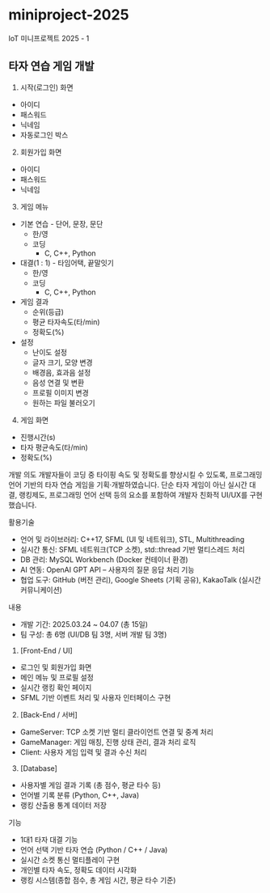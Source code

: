 # miniproject-2025
IoT 미니프로젝트 2025 - 1
## 타자 연습 게임 개발
1. 시작(로그인) 화면
- 아이디
- 패스워드
- 닉네임
- 자동로그인 박스

2. 회원가입 화면
- 아이디
- 패스워드
- 닉네임

3. 게임 메뉴
- 기본 연습 - 단어, 문장, 문단
    - 한/영
    - 코딩
        - C, C++, Python 
- 대결(1 : 1) - 타임어택, 끝말잇기
    - 한/영
    - 코딩
        - C, C++, Python
- 게임 결과
    - 순위(등급)
    - 평균 타자속도(타/min)
    - 정확도(%)
- 설정
    - 난이도 설정
    - 글자 크기, 모양 변경
    - 배경음, 효과음 설정
    - 음성 연결 및 변환 
    - 프로필 이미지 변경
    - 원하는 파일 불러오기

4. 게임 화면
- 진행시간(s)
- 타자 평균속도(타/min)
- 정확도(%)


개발 의도
개발자들이 코딩 중 타이핑 속도 및 정확도를 향상시킬 수 있도록, 프로그래밍 언어 기반의 타자 연습 게임을 기획·개발하였습니다. 단순 타자 게임이 아닌 실시간 대결, 랭킹제도, 프로그래밍 언어 선택 등의 요소를 포함하여 개발자 친화적 UI/UX를 구현했습니다.

활용기술 
- 언어 및 라이브러리: C++17, SFML (UI 및 네트워크), STL, Multithreading
- 실시간 통신: SFML 네트워크(TCP 소켓), std::thread 기반 멀티스레드 처리
- DB 관리: MySQL Workbench (Docker 컨테이너 환경)
- AI 연동: OpenAI GPT API – 사용자의 질문 응답 처리 기능
- 협업 도구: GitHub (버전 관리), Google Sheets (기획 공유), KakaoTalk (실시간 커뮤니케이션)

내용
- 개발 기간: 2025.03.24 ~ 04.07 (총 15일)
- 팀 구성: 총 6명 (UI/DB 팀 3명, 서버 개발 팀 3명)
1. [Front-End / UI]
- 로그인 및 회원가입 화면
- 메인 메뉴 및 프로필 설정
- 실시간 랭킹 확인 페이지
- SFML 기반 이벤트 처리 및 사용자 인터페이스 구현
2. [Back-End / 서버]
- GameServer: TCP 소켓 기반 멀티 클라이언트 연결 및 중계 처리
- GameManager: 게임 매칭, 진행 상태 관리, 결과 처리 로직
- Client: 사용자 게임 입력 및 결과 수신 처리
3. [Database]
- 사용자별 게임 결과 기록 (총 점수, 평균 타수 등)
- 언어별 기록 분류 (Python, C++, Java)
- 랭킹 산출용 통계 데이터 저장

기능
- 1대1 타자 대결 기능
- 언어 선택 기반 타자 연습 (Python / C++ / Java)
- 실시간 소켓 통신 멀티플레이 구현
- 개인별 타자 속도, 정확도 데이터 시각화
- 랭킹 시스템(종합 점수, 총 게임 시간, 평균 타수 기준)
